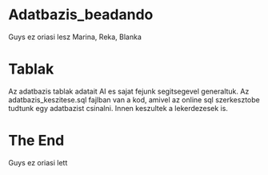 # Adatbazis_beadando
Guys ez oriasi lesz
Marina, Reka, Blanka

# Tablak
Az adatbazis tablak adatait AI es sajat fejunk segitsegevel generaltuk.
Az adatbazis_keszitese.sql fajlban van a kod, amivel az online sql szerkesztobe tudtunk egy adatbazist csinalni.
Innen keszultek a lekerdezesek is.

# The End
Guys ez oriasi lett
